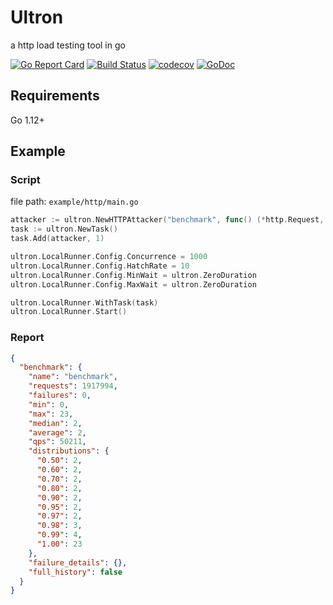 # Ultron
a http load testing tool in go

[![Go Report Card](https://goreportcard.com/badge/github.com/qastub/ultron)](https://goreportcard.com/report/github.com/qastub/ultron) [![Build Status](https://travis-ci.org/qastub/ultron.svg?branch=master)](https://travis-ci.org/qastub/ultron) [![codecov](https://codecov.io/gh/qastub/ultron/branch/master/graph/badge.svg)](https://codecov.io/gh/qastub/ultron)  [![GoDoc](https://godoc.org/github.com/qastub/ultron?status.svg)](https://godoc.org/github.com/qastub/ultron)

## Requirements

Go 1.12+

## Example

### **Script**

file path: `example/http/main.go`

```go
attacker := ultron.NewHTTPAttacker("benchmark", func() (*http.Request, error) { return http.NewRequest(http.MethodGet, "http://127.0.0.1/", nil) })
task := ultron.NewTask()
task.Add(attacker, 1)

ultron.LocalRunner.Config.Concurrence = 1000
ultron.LocalRunner.Config.HatchRate = 10
ultron.LocalRunner.Config.MinWait = ultron.ZeroDuration
ultron.LocalRunner.Config.MaxWait = ultron.ZeroDuration

ultron.LocalRunner.WithTask(task)
ultron.LocalRunner.Start()
```

### Report

```json
{
  "benchmark": {
    "name": "benchmark",
    "requests": 1917994,
    "failures": 0,
    "min": 0,
    "max": 23,
    "median": 2,
    "average": 2,
    "qps": 50211,
    "distributions": {
      "0.50": 2,
      "0.60": 2,
      "0.70": 2,
      "0.80": 2,
      "0.90": 2,
      "0.95": 2,
      "0.97": 2,
      "0.98": 3,
      "0.99": 4,
      "1.00": 23
    },
    "failure_details": {},
    "full_history": false
  }
}
```
